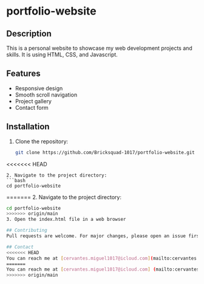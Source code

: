 # portfolio-website

## Description
This is a personal website to showcase my web development projects and skills. It is using HTML, CSS, and Javascript.

## Features
- Responsive design
- Smooth scroll navigation
- Project gallery
- Contact form

## Installation
1. Clone the repository:
   ```bash
   git clone https://github.com/Bricksquad-1017/portfolio-website.git
<<<<<<< HEAD
   ```
2. Navigate to the project directory:
   ```bash
   cd portfolio-website
   ```
=======
2. Navigate to the project directory:
   ```bash
   cd portfolio-website
>>>>>>> origin/main
3. Open the index.html file in a web browser

## Contributing
Pull requests are welcome. For major changes, please open an issue first to discuss what you would like to change.

## Contact
<<<<<<< HEAD
You can reach me at [cervantes.miguel1017@icloud.com](mailto:cervantes.miguel1017@icloud.com) for any questions or collaboration opportunities.
=======
You can reach me at [cervantes.miguel1017@icloud.com] (mailto:cervantes.miguel1017@icloud.com) for any questions or collaboration opportunies.
>>>>>>> origin/main
